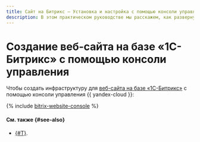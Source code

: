 ```yaml
---
title: Сайт на Битрикс – Установка и настройка с помощью консоли управления
description: В этом практическом руководстве мы расскажем, как развернуть и настроить сайт на Битрикс (Bitrix) в облаке с помощью консоли управления. 1С-Битрикс — это система управления сайтами и веб-проектами от компании 1С-Битрикс. С его помощью вы можете управлять структурой и содержимым вашего сайта, не обладая специальными знаниями программирования и верстки.
---
```


# Создание веб-сайта на базе «1С-Битрикс» с помощью консоли управления

Чтобы создать инфраструктуру для [веб-сайта на базе «1С-Битрикс»](index.md) c помощью консоли управления {{ yandex-cloud }}:

{% include [bitrix-website-console](../../../_tutorials/applied/bitrix-website-console.md) %}

#### См. также {#see-also}

* [{#T}](terraform.md).